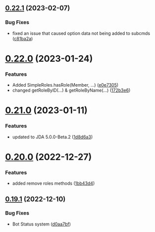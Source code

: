 ## [0.22.1](https://github.com/Greazi-Times/Discord_Bot_Foundation/compare/v0.22.0...v0.22.1) (2023-02-07)


### Bug Fixes

* fixed an issue that caused option data not being added to subcmds ([c81ba2a](https://github.com/Greazi-Times/Discord_Bot_Foundation/commit/c81ba2a7d75ea5533dd3abde0690f32124dc050e))



# [0.22.0](https://github.com/Greazi-Times/Discord_Bot_Foundation/compare/v0.21.0...v0.22.0) (2023-01-24)


### Features

* Added SimpleRoles.hasRole(Member, ...)  ([e0e7305](https://github.com/Greazi-Times/Discord_Bot_Foundation/commit/e0e73054991d1827cb2ffd60ba8048b22225b736))
* changed getRoleByID(...) & getRoleByName(...) ([172b3e6](https://github.com/Greazi-Times/Discord_Bot_Foundation/commit/172b3e67875ffd40f83b28775b4794db19d9d0a5))



# [0.21.0](https://github.com/Greazi-Times/Discord_Bot_Foundation/compare/v0.20.0...v0.21.0) (2023-01-11)


### Features

* updated to JDA 5.0.0-Beta.2 ([1d8d6a3](https://github.com/Greazi-Times/Discord_Bot_Foundation/commit/1d8d6a37393393a96098d68c3f5f61920b92ba4a))



# [0.20.0](https://github.com/Greazi-Times/Discord_Bot_Foundation/compare/v0.19.1...v0.20.0) (2022-12-27)


### Features

* added remove roles methods ([1bb43d4](https://github.com/Greazi-Times/Discord_Bot_Foundation/commit/1bb43d407419abb0085d066407a53d3f4a33f5fa))



## [0.19.1](https://github.com/Greazi-Times/Discord_Bot_Foundation/compare/v0.19.0...v0.19.1) (2022-12-10)


### Bug Fixes

* Bot Status system ([d0aa7bf](https://github.com/Greazi-Times/Discord_Bot_Foundation/commit/d0aa7bfd106a1c2061bedee4af3bffbcd59b3813))



